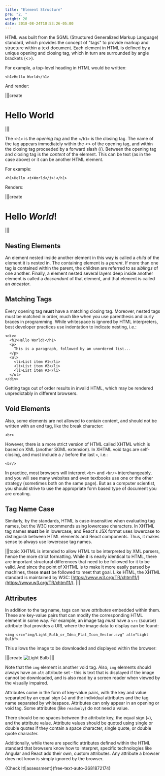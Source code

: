 ```yaml
---
title: "Element Structure"
pre: "2. "
weight: 20
date: 2018-08-24T10:53:26-05:00
---
```


HTML was built from the SGML (Structured Generalized Markup Language) standard, which provides the concept of "tags" to provide markup and structure within a text document.  Each element in HTML is defined by a unique opening and closing tag, which in turn are surrounded by angle brackets (<>).  

For example, a top-level heading in HTML would be written:

`<h1>Hello World</h1>`

And render:

|||create
# Hello World
|||


The `<h1>` is the _opening tag_ and the `</h1>` is the closing tag.  The name of the tag appears immediately within the <> of the opening tag, and within the closing tag proceeded by a forward slash (/).  Between the opening tag and closing tag is the _content_ of the element.  This can be text (as in the case above) or it can be another HTML element. 

For example:

`<h1>Hello <i>World</i>!</h1>`

Renders:

|||create
# Hello _World_!
|||


## Nesting Elements
An element nested inside another element in this way is called a _child_ of the element it is nested in.  The containing element is a _parent_.  If more than one tag is contained within the parent, the children are referred to as _siblings_ of one another.  Finally, a element nested several layers deep inside another element is called a _descendant_ of that element, and that element is called an _ancestor_.
 
## Matching Tags
Every opening tag __must__ have a matching closing tag.  Moreover, nested tags must be matched in order, much like when you use parenthesis and curly braces in programming.  While whitespace is ignored by HTML interpreters, best developer practices use indentation to indicate nesting, i.e.:

```
<div>
  <h1>Hello World!</h1>
  <p>
    This is a paragraph, followed by an unordered list...
  </p>
  <ul>
    <li>List item #1</li>
    <li>List item #2</li>
    <li>List item #3</li>
  </ul>
</div>
```

Getting tags out of order results in invalid HTML, which may be rendered unpredictably in different browsers.

## Void Elements
Also, some elements are not allowed to contain content, and should not be written with an end tag, like the break character: 

`<br>`

However, there is a more strict version of HTML called XHTML which is based on XML (another SGML extension).  In XHTML void tags are self-closing, and must include a `/` before the last `>`, i.e.:

`<br/>`

In practice, most browsers will interpret `<br>` and `<br/>` interchangeably, and you will see many websites and even textbooks use one or the other strategy (sometimes both on the same page).  But as a computer scientist, you should strive to use the appropriate form based type of document you are creating.

## Tag Name Case 
Similarly, by the standards, HTML is case-insensitive when evaluating tag names, but the W3C recommends using lowercase characters.  In XHTML tag names __must__ be in lowercase, and React's JSX format uses lowercase to distinguish between HTML elements and React components. Thus, it makes sense to always use lowercase tag names.

|||topic
XHTML is intended to allow HTML to be interpreted by XML parsers, hence the more strict formatting. While it is nearly identical to HTML, there are important structural differences that need to be followed for it to be valid.  And since the point of XHTML is to make it more easily parsed by machines, these __must__ be followed to meet that goal. Like HTML, the XHTML standard is maintained by W3C: [https://www.w3.org/TR/xhtml11/](https://www.w3.org/TR/xhtml11/).
|||


## Attributes 
In addition to the tag name, tags can have _attributes_ embedded within them. These are key-value pairs that can modify the corresponding HTML element in some way.  For example, an image tag _must_ have a `src` (source) attribute that provides a URL where the image data to display can be found:

`<img src="img/Light_Bulb_or_Idea_Flat_Icon_Vector.svg" alt="Light Bulb">`

This allows the image to be downloaded and displayed within the browser:

|||create
![Light Bulb](.guides/img/Light_Bulb_or_Idea_Flat_Icon_Vector.svg)
|||

Note that the `img` element is another void tag.  Also, `img` elements should always have an `alt` attribute set - this is text that is displayed if the image cannot be downloaded, and is also read by a screen reader when viewed by the visually impaired.

Attributes come in the form of key-value pairs, with the key and value separated by an equal sign (`=`) and the individual attributes and the tag name separated by whitespace.  Attributes can only appear in an opening or void tag.  Some attributes (like `readonly`) do not need a value.  

There should be no spaces between the attribute key, the equal sign (`=`), and the attribute value.  Attribute values should be quoted using single or double quotes if they contain a space character, single quote, or double quote character.

Additionally, while there are specific attributes defined within the HTML standard that browsers know how to interpret, specific technologies like Angular and React add their own, custom attributes.  Any attribute a browser does not know is simply ignored by the browser.

{Check It!|assessment}(free-text-auto-3681872174)

